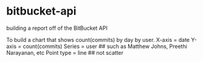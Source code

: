 # bitbucket-api

building a report off of the BitBucket API

To build a chart that shows count(commits) by day by user.
X-axis = date
Y-axis = count(commits)
Series = user   ## such as Matthew Johns, Preethi Narayanan, etc
Point type = line   ## not scatter